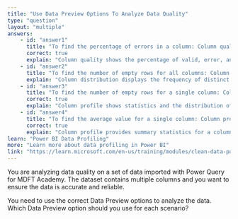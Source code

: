 ```yaml
---
title: "Use Data Preview Options To Analyze Data Quality"
type: "question"
layout: "multiple"
answers:
    - id: "answer1"
      title: "To find the percentage of errors in a column: Column quality"
      correct: true
      explain: "Column quality shows the percentage of valid, error, and empty values in a column."
    - id: "answer2"
      title: "To find the number of empty rows for all columns: Column distribution"
      explain: "Column distribution displays the frequency of distinct and unique values for each column, but it does not show the number of empty rows for all columns. To analyze empty rows, use the Column quality or Column profile options."
    - id: "answer3"
      title: "To find the number of empty rows for a single column: Column profile"
      correct: true
      explain: "Column profile shows statistics and the distribution of data for a single column, including distinct, unique, and empty rows."
    - id: "answer4"
      title: "To find the average value for a single column: Column profile"
      correct: true
      explain: "Column profile provides summary statistics for a column, including the average value for numerical columns, as well as count, error, and empty values."
learn: "Power BI Data Profiling"
more: "Learn more about data profiling in Power BI"
link: "https://learn.microsoft.com/en-us/training/modules/clean-data-power-bi/6-profile-data"
---
```

You are analyzing data quality on a set of data imported with Power Query for MDFT Academy. The dataset contains multiple columns and you want to ensure the data is accurate and reliable.

You need to use the correct Data Preview options to analyze the data. Which Data Preview option should you use for each scenario?
